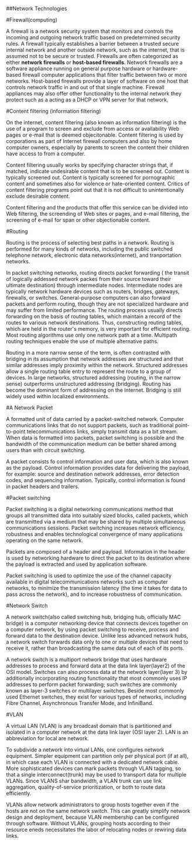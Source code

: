 ##Network Technologies

#Firewall(computing)

A firewall is a network security system that monitors and controls the incoming and outgoing network traffic based on predetermined security rules. A firewall typically establishes a barrier between a trusted secure internal network and another outside network, such as the internet, that is assumed not to be secure or trusted. Firewalls are often categorized as either **network firewalls** or **host-based firewalls**. Network firewalls are a software appliance running on general purpose hardware or hardware-based firewall computer applications that filter traffic between two or more networks. Host-based firewalls provide a layer of software on one host that controls network traffic in and out of that single machine. Firewall appliances may also offer other functionality to the internal network they protect such as a acting as a DHCP or VPN server for that network. 

#Content filtering (information filtering)

On the internet, content filtering (also known as information filtering) is the use of a program to screen and exclude from access or availability Web pages or e-mail that is deemed objecitonable. Content filtering is used by corporations as part of Internet firewall computers and also by home computer owners, especially by parents to screen  the content their children have access to from a computer. 

Content filtering usually works by specifying character strings that, if matched, indicate undesirable content that is to be screened out. Content is typically screened out. Content is typically screened for pornographic content and sometimes also for violence or hate-oriented content. Critics of content filtering programs point out that it is not difficult to unintentionally exclude desirable content. 

Content filtering and the products that offer this service can be divided into Web filtering, the screending of Web sites or pages, and e-mail filtering, the screening of e-mail for span or other objectionable content. 

#Routing

Routing is the process of selecting best paths in a network. Routing is performed for many kinds of networks, including the public switched telephone network, electronic data networks(internet), and tranportation networks. 

In packet switching networks, routing directs packet forwarding ( the transit of logically addessed network packes from their source toward their ultimate destination) through intermediate nodes. Intermediate nodes are typically network hardware devices such as routers, bridges, gateways, firewalls, or switches. General-purpose computers can also forward packets and perform routing, though they are not specialized hardware and may suffer from limited performance. The routing process usually directs forwarding on the basis of routing tables, which maintain a record of the routes to various network destinations. Thus, constructing routing tables, which are held in the router's memory, is very important for efficient routing. Most routing algorithms use only one network path at a time. Multipath routing techniques enable the use of multiple alternative paths. 

Routing in a more narrow sense of the term, is often contrasted with bridging in its assumption that network addresses are structured and that similar addresses imply proximity within the network. Structured addresses allow a single routing table entry to represent the route to a group of devices. In large networks, structured addressing (routing, in the narrow sense) outperforms unstructured addressing (bridging). Routing has become the dominant form of addressing on the Internet. Bridging is still widely used within localized environments. 

#A Network Packet

A formatted unit of data carried by a packet-switched network. Computer communications links that do not support packets, such as traditional point-to-point telecommunications links, simply transmit data as a bit stream. When data is formatted into packets, packet switching is possible and the bandwidth of the communication medium can be better shared among users than with circuit switching. 

A packet consists fo control information and user data, which is also known as the payload. Control information provides data for delivering the payload, for example: source and destination network addresses, error detection codes, and sequencing information. Typically, control information is found in packet headers and trailers. 

#Packet switching

Packet switching is a digital networking communications method that groups all transmitted data into suitably sized blocks, called packets, which are transmitted via a medium that may be shared by multiple simultaneous communications sessions. Packet switching increases network efficiency, robustness and enables technological convergence of many applications operating on the same network.

Packets are composed of a header and payload. Information in the header is used by networking hardware to direct the packet to its destination where the payload is extracted and used by application software. 

Packet switching is used to optimize the use of the channel capacity available in digital telecommunications networks such as computer networks, to minimize the transmission latency (the time it takes for data to pass across the network), and to increase robustness of communication. 

#Network Switch

A network switch(also called switching hub, bridging hub, officially MAC bridge) is a computer networking device that connects devices together on a computer network, by using packet switching to receive, process and forward data to the destination device. Unlike less advanced network hubs, a network switch forwards data only to one or multiple devices that need to receive it, rather than broadcasting the same data out of each of its ports. 

A network switch is a multiport network bridge that uses hardware addresses to process and forward data at the data link layer(layer2) of the OSI model. Switches can also process data at the network layer(layer 3) by additionally incorporating routing functionality that most commonly uses IP addresses to perform packet forwarding; such switches are commonly known as layer-3 switches or multilayer switches. Beside most commonly used Ethernet switches, they exist for various types of networks, including Fibre Channel, Asynchronous Transfer Mode, and InfiniBand.

#VLAN 

A virtual LAN (VLAN) is any broadcast domain that is partitioned and isolated in a computer network at the data link layer (OSI layer 2). LAN is an abbreviation for local are network. 

To subdivide a network into virtual LANs, one configures network equipment. Simpler equipment can partition only per physical port (if at all), in which case each VLAN is connected with a dedicated network cable. More sophisticated devices can mark packets through VLAN tagging, so that a single interconnect(trunk) may be used to transport data for multiple VLANs. Since VLANS shar bandwidth, a VLAN trunk can use link aggregation, quality-of-service prioritization, or both to route data efficiently. 

VLANs allow network administrators to group hosts together even if the hosts are not on the same network switch. This can greatly simplify network design and deployment, because VLAN membership can be configured through software. Without VLANs, grouping hosts according to their resource eneds necessitates the labor of relocating nodes or rewiring data links. 
